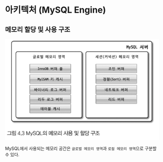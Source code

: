 # 아키텍처 (MySQL Engine)

## 메모리 할당 및 사용 구조

![](img/memory01.png)

MySQL에서 사용되는 메모리 공간은 `글로벌 메모리 영역`과 `로컬 메모리 영역`으로 구분할 수 있다.

